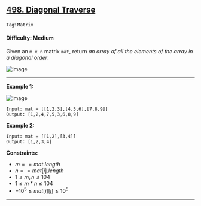 ## [498. Diagonal Traverse](https://leetcode.com/problems/diagonal-traverse)

```Tag```: ```Matrix```

#### Difficulty: Medium

Given an ```m x n``` matrix ```mat```, return _an array of all the elements of the array in a diagonal order_.

![image](https://github.com/quananhle/Python/assets/35042430/5bcaa21a-c794-4a71-90ef-6ddedba64d9e)

---

__Example 1:__

![image](https://assets.leetcode.com/uploads/2021/04/10/diag1-grid.jpg)
```
Input: mat = [[1,2,3],[4,5,6],[7,8,9]]
Output: [1,2,4,7,5,3,6,8,9]
```

__Example 2:__
```
Input: mat = [[1,2],[3,4]]
Output: [1,2,3,4]
```

__Constraints:__

- $m == mat.length$
- $n == mat[i].length$
- $1 \le m, n \le 104$
- $1 \le m * n \le 104$
- $-10^5 \le mat[i][j] \le 10^5$

---
